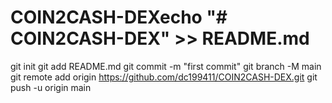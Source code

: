 # COIN2CASH-DEXecho "# COIN2CASH-DEX" >> README.md
git init
git add README.md
git commit -m "first commit"
git branch -M main
git remote add origin https://github.com/dc199411/COIN2CASH-DEX.git
git push -u origin main
